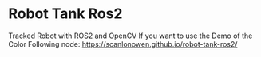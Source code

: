 # Robot Tank Ros2
Tracked Robot with ROS2 and OpenCV 
If you want to use the Demo of the Color Following node: 
https://scanlonowen.github.io/robot-tank-ros2/ 

